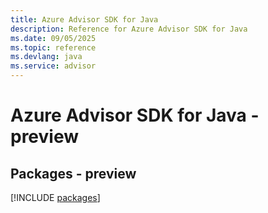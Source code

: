 ```yaml
---
title: Azure Advisor SDK for Java
description: Reference for Azure Advisor SDK for Java
ms.date: 09/05/2025
ms.topic: reference
ms.devlang: java
ms.service: advisor
---
```

# Azure Advisor SDK for Java - preview
## Packages - preview
[!INCLUDE [packages](advisor-index.md)]